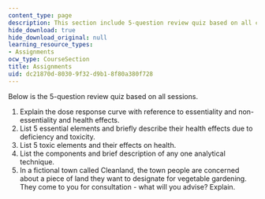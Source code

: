 ```yaml
---
content_type: page
description: This section include 5-question review quiz based on all class sessions.
hide_download: true
hide_download_original: null
learning_resource_types:
- Assignments
ocw_type: CourseSection
title: Assignments
uid: dc21870d-8030-9f32-d9b1-8f80a380f728
---
```


Below is the 5-question review quiz based on all sessions.

1.  Explain the dose response curve with reference to essentiality and non-essentiality and health effects.
2.  List 5 essential elements and briefly describe their health effects due to deficiency and toxicity.
3.  List 5 toxic elements and their effects on health.
4.  List the components and brief description of any one analytical technique.
5.  In a fictional town called Cleanland, the town people are concerned about a piece of land they want to designate for vegetable gardening. They come to you for consultation - what will you advise? Explain.